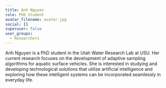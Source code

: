 ```yaml
---
title: Anh Nguyen
role: PhD Student
avatar_filename: avatar.jpg
social: []
superuser: false
user_groups:
  - Researchers
---
```

Anh Nguyen is a PhD student in the Utah Water Research Lab at USU. Her current research focuses on the development of adaptive sampling algorithms for aquatic surface vehicles. She is interested in studying and developing technological solutions that utilize artificial intelligence and exploring how these intelligent systems can be incorporated seamlessly in everyday life.